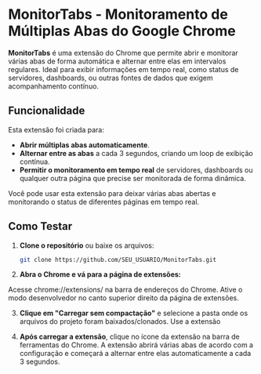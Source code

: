 # MonitorTabs - Monitoramento de Múltiplas Abas do Google Chrome

**MonitorTabs** é uma extensão do Chrome que permite abrir e monitorar várias abas de forma automática e alternar entre elas em intervalos regulares. Ideal para exibir informações em tempo real, como status de servidores, dashboards, ou outras fontes de dados que exigem acompanhamento contínuo.

## Funcionalidade

Esta extensão foi criada para:
- **Abrir múltiplas abas automaticamente**.
- **Alternar entre as abas** a cada 3 segundos, criando um loop de exibição contínua.
- **Permitir o monitoramento em tempo real** de servidores, dashboards ou qualquer outra página que precise ser monitorada de forma dinâmica.

Você pode usar esta extensão para deixar várias abas abertas e monitorando o status de diferentes páginas em tempo real.

## Como Testar

1. **Clone o repositório** ou baixe os arquivos:
   ```bash
   git clone https://github.com/SEU_USUARIO/MonitorTabs.git

2.  **Abra o Chrome e vá para a página de extensões:**

Acesse chrome://extensions/ na barra de endereços do Chrome.
Ative o modo desenvolvedor no canto superior direito da página de extensões.

3. **Clique em "Carregar sem compactação"** e selecione a pasta onde os arquivos do projeto foram baixados/clonados.
Use a extensão

4. **Após carregar a extensão**, clique no ícone da extensão na barra de ferramentas do Chrome.
A extensão abrirá várias abas de acordo com a configuração e começará a alternar entre elas automaticamente a cada 3 segundos.
